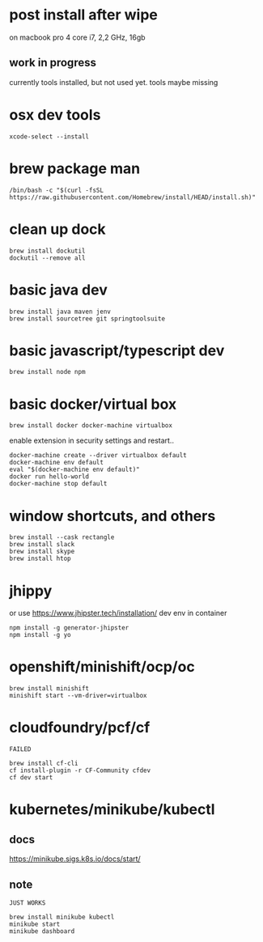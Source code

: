 # post install after wipe

on macbook pro 4 core i7, 2,2 GHz,  16gb

## work in progress
currently tools installed, but not used yet. tools maybe missing

# osx dev tools
```
xcode-select --install
```
# brew package man
```
/bin/bash -c "$(curl -fsSL https://raw.githubusercontent.com/Homebrew/install/HEAD/install.sh)"
```
# clean up dock
```
brew install dockutil
dockutil --remove all
```
# basic java dev
```
brew install java maven jenv
brew install sourcetree git springtoolsuite
```
# basic javascript/typescript dev
```
brew install node npm
```
# basic docker/virtual box

```
brew install docker docker-machine virtualbox
```

enable extension in security settings and restart..

```
docker-machine create --driver virtualbox default 
docker-machine env default
eval "$(docker-machine env default)"
docker run hello-world
docker-machine stop default
```
# window shortcuts, and others
```
brew install --cask rectangle
brew install slack
brew install skype
brew install htop
```

# jhippy

or use https://www.jhipster.tech/installation/ dev env in container

```
npm install -g generator-jhipster
npm install -g yo
```
 # openshift/minishift/ocp/oc
 ```
 brew install minishift
 minishift start --vm-driver=virtualbox
 ```
 # cloudfoundry/pcf/cf
 `
 FAILED
 `
  ```
brew install cf-cli
cf install-plugin -r CF-Community cfdev
cf dev start

```

# kubernetes/minikube/kubectl

## docs

https://minikube.sigs.k8s.io/docs/start/

## note
`
JUST WORKS
`

```
brew install minikube kubectl 
minikube start
minikube dashboard

```
